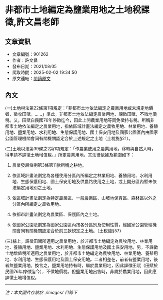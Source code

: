 # 非都市土地編定為鹽業用地之土地稅課徵,許文昌老師

## 文章資訊
- 文章編號：901262
- 作者：許文昌
- 發布日期：2021/08/05
- 爬取時間：2025-02-02 19:34:50
- 原文連結：[閱讀原文](https://real-estate.get.com.tw/Columns/detail.aspx?no=901262)

## 內文
(一)土地稅法第22條第1項規定：「非都市土地依法編定之農業用地或未規定地價者，徵收田賦。……」準此，非都市土地依法編定農業用地，課徵田賦，不徵地價稅。又，田賦自民國76年停徵迄今，因此上開農業用地等同免徵持有稅。所稱非都市土地依法編定之農業用地，指依區域計畫法編定之農牧用地、林業用地、養殖用地、鹽業用地、水利用地、生態保護用地、國土保安用地及國家公園區內由國家公園管理機關會同有關機關認定合於上述規定之土地（土稅施§21）。

(二)土地稅法第39條之2第1項規定：「作農業使用之農業用地，移轉與自然人時，得申請不課徵土地增值稅。」所定農業用地，其法律依據及範圍如下：

1. 農業發展條例第3條第11款所稱之耕地。

2. 依區域計畫法劃定為各種使用分區內所編定之林業用地、養殖用地、水利用地、生態保護用地、國土保安用地及供農路使用之土地，或上開分區內暫未依法編定用地別之土地。

3. 依區域計畫法劃定為特定農業區、一般農業區、山坡地保育區、森林區以外之分區內所編定之農牧用地。

4. 依都市計畫法劃定為農業區、保護區內之土地。

5. 依國家公園法劃定為國家公園區內按各分區別及使用性質，經國家公園管理機關會同有關機關認定合於前三款規定之土地。（土稅施§57）

(三)綜上，課徵田賦所適用之農業用地，於非都市土地編定為農牧用地、林業用地、養殖用地、鹽業用地、水利用地、生態保護用地及國土保安用地。另，不課徵土地增值稅所適用之農業用地，於非都市土地編定為農牧用地、林業用地、養殖用地、水利用地、生態保護用地及國土保安用地。二者相差在，前者有鹽業用地，後者無鹽業用地。換言之，鹽業用地持有時，屬於農業用地，因此課徵田賦（田賦於民國76年停徵迄今），不徵地價稅。但鹽業用地出售時，非屬於農業用地，因此應課徵土地增值稅。

---
*注：本文圖片存放於 ./images/ 目錄下*
